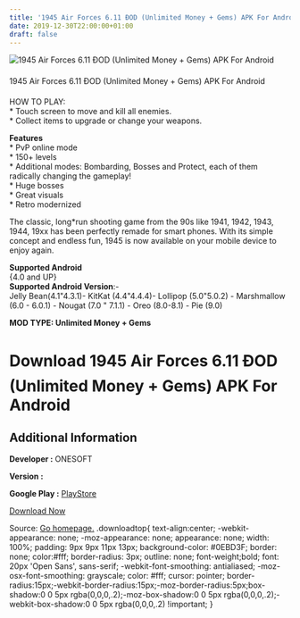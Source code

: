 ```yaml
---
title: '1945 Air Forces 6.11 ÐOD (Unlimited Money + Gems) APK For Android'
date: 2019-12-30T22:00:00+01:00
draft: false
---
```


![1945 Air Forces 6.11 ÐOD (Unlimited Money + Gems) APK For Android](https://i1.wp.com/apkhome.net/wp-content/uploads/2019/12/1945-Air-Forces-6.11-ÐOD-Unlimited-Money-Gems.png "1945 Air Forces 6.11 ÐOD (Unlimited Money + Gems) APK For Android")

  

1945 Air Forces 6.11 ÐOD (Unlimited Money + Gems) APK For Android

HOW TO PLAY:  
\* Touch screen to move and kill all enemies.  
\* Collect items to upgrade or change your weapons.

**Features**  
\* PvP online mode  
\* 150+ levels  
\* Additional modes: Bombarding, Bosses and Protect, each of them radically changing the gameplay!  
\* Huge bosses  
\* Great visuals  
\* Retro modernized

The classic, long\*run shooting game from the 90s like 1941, 1942, 1943, 1944, 19xx has been perfectly remade for smart phones. With its simple concept and endless fun, 1945 is now available on your mobile device to enjoy again.

**Supported Android**  
{4.0 and UP}  
**Supported Android Version**:-  
Jelly Bean(4.1"4.3.1)- KitKat (4.4"4.4.4)- Lollipop (5.0"5.0.2) - Marshmallow (6.0 - 6.0.1) - Nougat (7.0 " 7.1.1) - Oreo (8.0-8.1) - Pie (9.0)

**MOD TYPE: Unlimited Money + Gems**

Download 1945 Air Forces 6.11 ÐOD (Unlimited Money + Gems) APK For Android
===========================================================================

Additional Information
----------------------

**Developer :** ONESOFT

**Version :**

**Google Play :** [PlayStore](https://play.google.com/store/apps/details?id=com.os.airforce)

  

[Download Now](https://store4app.co/post/1945-air-forces-6-11-od-unlimited-money-gems-apk-for-android_1577726077)

  
Source: [Go homepage.](https://store4app.co/post/1945-air-forces-6-11-od-unlimited-money-gems-apk-for-android_1577726077) .downloadtop{ text-align:center; -webkit-appearance: none; -moz-appearance: none; appearance: none; width: 100%; padding: 9px 9px 11px 13px; background-color: #0EBD3F; border: none; color:#fff; border-radius: 3px; outline: none; font-weight;bold; font: 20px 'Open Sans', sans-serif; -webkit-font-smoothing: antialiased; -moz-osx-font-smoothing: grayscale; color: #fff; cursor: pointer; border-radius:15px;-webkit-border-radius:15px;-moz-border-radius:5px;box-shadow:0 0 5px rgba(0,0,0,.2);-moz-box-shadow:0 0 5px rgba(0,0,0,.2);-webkit-box-shadow:0 0 5px rgba(0,0,0,.2) !important; }